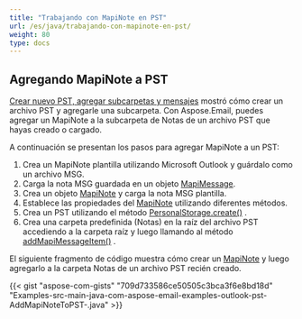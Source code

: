 ```yaml
---
title: "Trabajando con MapiNote en PST"
url: /es/java/trabajando-con-mapinote-en-pst/
weight: 80
type: docs
---
```


## **Agregando MapiNote a PST**

[Crear nuevo PST, agregar subcarpetas y mensajes](/email/java/create-new-pst-add-sub-folders-and-messages/) mostró cómo crear un archivo PST y agregarle una subcarpeta. Con Aspose.Email, puedes agregar un MapiNote a la subcarpeta de Notas de un archivo PST que hayas creado o cargado.

A continuación se presentan los pasos para agregar MapiNote a un PST:

1. Crea un MapiNote plantilla utilizando Microsoft Outlook y guárdalo como un archivo MSG.
1. Carga la nota MSG guardada en un objeto [MapiMessage](https://reference.aspose.com/email/java/com.aspose.email/mapimessage/).
1. Crea un objeto [MapiNote](https://reference.aspose.com/email/java/com.aspose.email/mapinote/) y carga la nota MSG plantilla.
1. Establece las propiedades del [MapiNote](https://reference.aspose.com/email/java/com.aspose.email/mapinote/) utilizando diferentes métodos.
2. Crea un PST utilizando el método [PersonalStorage.create()](https://reference.aspose.com/email/java/com.aspose.email/personalstorage/#create-java.io.OutputStream-int-) .
3. Crea una carpeta predefinida (Notas) en la raíz del archivo PST accediendo a la carpeta raíz y luego llamando al método [addMapiMessageItem()](https://reference.aspose.com/email/java/com.aspose.email/folderinfo/#addMapiMessageItem-com.aspose.email.IMapiMessageItem-) .

El siguiente fragmento de código muestra cómo crear un [MapiNote](https://reference.aspose.com/email/java/com.aspose.email/mapinote/) y luego agregarlo a la carpeta Notas de un archivo PST recién creado.

{{< gist "aspose-com-gists" "709d733586ce50505c3bca3f6e8bd18d" "Examples-src-main-java-com-aspose-email-examples-outlook-pst-AddMapiNoteToPST-.java" >}}